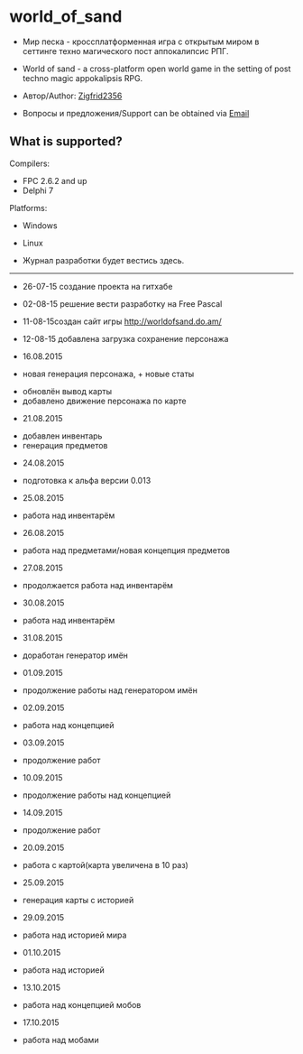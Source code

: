 # world_of_sand

* Мир песка - кроссплатформенная игра с открытым миром в сеттинге техно магического пост аппокалипсис РПГ.
* World of sand - a cross-platform open world game in the setting of post techno magic appokalipsis RPG.

* Автор/Author: [Zigfrid2356](https://github.com/zigfrid2356)
* Вопросы и предложения/Support can be obtained via [Email](mailto:b09052015@yandex.ru)

What is supported?
----------------

Compilers:
* FPC 2.6.2 and up
* Delphi 7

Platforms:
* Windows
* Linux

* Журнал разработки будет вестись здесь.
----------------

* 26-07-15 создание проекта на гитхабе

* 02-08-15 решение вести разработку на Free Pascal

* 11-08-15создан сайт игры http://worldofsand.do.am/

* 12-08-15 добавлена загрузка сохранение персонажа

* 16.08.2015
* новая генерация персонажа, + новые статы
+ обновлён вывод карты
+ добавлено движение персонажа по карте

* 21.08.2015
+ добавлен инвентарь
+ генерация предметов

* 24.08.2015
+ подготовка к альфа версии 0.013

* 25.08.2015
+ работа над инвентарём

* 26.08.2015
+ работа над предметами/новая концепция предметов

* 27.08.2015
+ продолжается работа над инвентарём

* 30.08.2015
+ работа над инвентарём

* 31.08.2015
+ доработан генератор имён

* 01.09.2015
+ продолжение работы над генератором имён

* 02.09.2015
+ работа над концепцией

* 03.09.2015
+ продолжение работ

* 10.09.2015
+ продолжение работы над концепцией

* 14.09.2015
+ продолжение работ

* 20.09.2015
+ работа с картой(карта увеличена в 10 раз)

* 25.09.2015
+ генерация карты с историей

* 29.09.2015
+ работа над историей мира

* 01.10.2015
+ работа над историей

* 13.10.2015
+ работа над концепцией мобов

* 17.10.2015
+ работа над мобами
